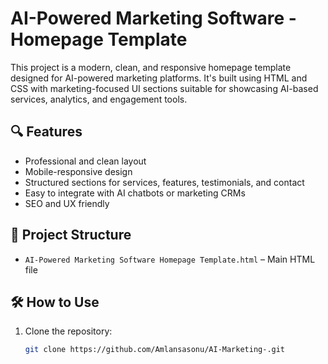 # AI-Powered Marketing Software - Homepage Template

This project is a modern, clean, and responsive homepage template designed for AI-powered marketing platforms. It's built using HTML and CSS with marketing-focused UI sections suitable for showcasing AI-based services, analytics, and engagement tools.

## 🔍 Features

- Professional and clean layout
- Mobile-responsive design
- Structured sections for services, features, testimonials, and contact
- Easy to integrate with AI chatbots or marketing CRMs
- SEO and UX friendly

## 📁 Project Structure

- `AI-Powered Marketing Software Homepage Template.html` – Main HTML file

## 🛠️ How to Use

1. Clone the repository:
   ```bash
   git clone https://github.com/Amlansasonu/AI-Marketing-.git

